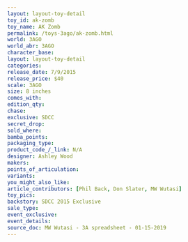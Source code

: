 ```yaml
---
layout: layout-toy-detail 
toy_id: ak-zomb
toy_name: AK Zomb
permalink: /toys-3ago/ak-zomb.html
world: 3AGO
world_abr: 3AGO
character_base: 
layout: layout-toy-detail
categories: 
release_date: 7/9/2015
release_price: $40 
scale: 3AGO
size: 8 inches
comes_with: 
edition_qty: 
chase: 
exclusive: SDCC
secret_drop: 
sold_where: 
bamba_points: 
packaging_type: 
product_code_/_link: N/A
designer: Ashley Wood
makers: 
points_of_articulation: 
variants: 
you_might_also_like: 
article_contributors: [Phil Back, Don Slater, MW Wutasi]
toy_pics: 
backstory: SDCC 2015 Exclusive
sale_type: 
event_exclusive: 
event_details: 
source_doc: MW Wutasi - 3A spreadsheet - 01-15-2019
---
```

